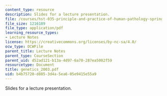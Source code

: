 ```yaml
---
content_type: resource
description: Slides for a lecture presentation.
file: /courses/hst-035-principle-and-practice-of-human-pathology-spring-2003/b4b75720d8853d4a5ea605e9415e55a9_genetics_2003.pdf
file_size: 1216189
file_type: application/pdf
learning_resource_types:
- Lecture Notes
license: https://creativecommons.org/licenses/by-nc-sa/4.0/
ocw_type: OCWFile
parent_title: Lecture Notes
parent_type: CourseSection
parent_uid: d52ad121-b13a-4d97-6a70-287ea5002f59
resourcetype: Document
title: genetics_2003.pdf
uid: b4b75720-d885-3d4a-5ea6-05e9415e55a9
---
```

Slides for a lecture presentation.